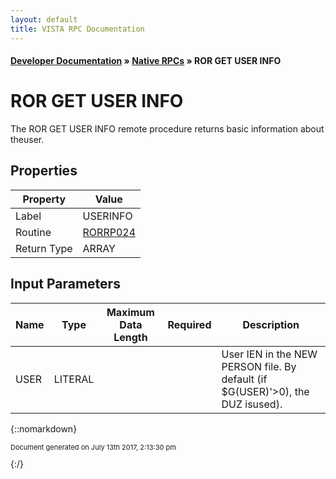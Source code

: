 ```yaml
---
layout: default
title: VISTA RPC Documentation
---
```


#### [Developer Documentation](../index) &#187; [Native RPCs](TableOfContents) &#187; ROR GET USER INFO<br/>
# ROR GET USER INFO

The ROR GET USER INFO remote procedure returns basic information about theuser.

## Properties

Property | Value
--- | ---
Label | USERINFO
Routine | [RORRP024](http://code.osehra.org/dox/Routine_RORRP024_source.html)
Return Type | ARRAY


## Input Parameters

Name | Type | Maximum Data Length | Required | Description
--- | --- | --- | --- | ---
USER | LITERAL |  |  | User IEN in the NEW PERSON file. By default (if $G(USER)&#x27;&gt;0), the DUZ isused).



{::nomarkdown} <br/><p style="font-size: 11px">Document generated on July 13th 2017, 2:13:30 pm</p>{:/}